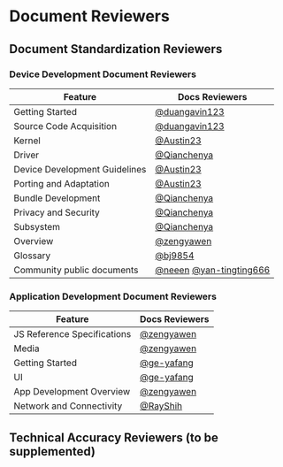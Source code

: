 # Document Reviewers

## Document Standardization Reviewers
### Device Development Document Reviewers

| Feature      | Docs Reviewers                                               |
| ------------ | ------------------------------------------------------------ |
| Getting Started| [@duangavin123](https://gitee.com/duangavin123)              |
| Source Code Acquisition| [@duangavin123](https://gitee.com/duangavin123)              |
| Kernel| [@Austin23](https://gitee.com/Austin23)                      |
| Driver| [@Qianchenya](https://gitee.com/Qianchenya)                  |
| Device Development Guidelines| [@Austin23](https://gitee.com/Austin23)                      |
| Porting and Adaptation| [@Austin23](https://gitee.com/Austin23)                      |
| Bundle Development| [@Qianchenya](https://gitee.com/Qianchenya)                  |
| Privacy and Security| [@Qianchenya](https://gitee.com/Qianchenya)                  |
| Subsystem| [@Qianchenya](https://gitee.com/Qianchenya)                  |
| Overview| [@zengyawen](https://gitee.com/zengyawen)                    |
| Glossary| [@bj9854](https://gitee.com/bj9854)                          |
| Community public documents| [@neeen](https://gitee.com/neeen)  [@yan-tingting666](https://gitee.com/yan-tingting666) |

### Application Development Document Reviewers

| Feature      | Docs Reviewers                            |
| ------------ | ----------------------------------------- |
| JS Reference Specifications| [@zengyawen](https://gitee.com/zengyawen) |
| Media| [@zengyawen](https://gitee.com/zengyawen) |
| Getting Started| [@ge-yafang](https://gitee.com/ge-yafang) |
| UI           | [@ge-yafang](https://gitee.com/ge-yafang) |
| App Development Overview| [@zengyawen](https://gitee.com/zengyawen) |
| Network and Connectivity| [@RayShih](https://gitee.com/RayShih)     |

## Technical Accuracy Reviewers (to be supplemented)
